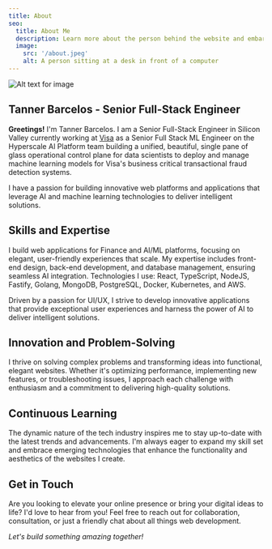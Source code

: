 ```yaml
---
title: About
seo:
  title: About Me
  description: Learn more about the person behind the website and embark on a journey of inspiration and shared experiences.
  image:
    src: '/about.jpeg'
    alt: A person sitting at a desk in front of a computer
---
```


![Alt text for image](/about.jpeg)

## Tanner Barcelos - Senior Full-Stack Engineer

**Greetings!** I'm Tanner Barcelos. I am a Senior Full-Stack Engineer in Silicon Valley currently working at [Visa](https://usa.visa.com/) as a Senior Full Stack ML Engineer on the Hyperscale AI Platform team building a unified, beautiful, single pane of glass operational control plane for data scientists to deploy and manage machine learning models for Visa's business critical transactional fraud detection systems.

I have a passion for building innovative web platforms and applications that leverage AI and machine learning technologies to deliver intelligent solutions.

## Skills and Expertise

I build web applications for Finance and AI/ML platforms, focusing on elegant, user-friendly experiences that scale. My expertise includes front-end design, back-end development, and database management, ensuring seamless AI integration. Technologies I use: React, TypeScript, NodeJS, Fastify, Golang, MongoDB, PostgreSQL, Docker, Kubernetes, and AWS.

Driven by a passion for UI/UX, I strive to develop innovative applications that provide exceptional user experiences and harness the power of AI to deliver intelligent solutions.

## Innovation and Problem-Solving

I thrive on solving complex problems and transforming ideas into functional, elegant websites. Whether it's optimizing performance, implementing new features, or troubleshooting issues, I approach each challenge with enthusiasm and a commitment to delivering high-quality solutions.

## Continuous Learning

The dynamic nature of the tech industry inspires me to stay up-to-date with the latest trends and advancements. I'm always eager to expand my skill set and embrace emerging technologies that enhance the functionality and aesthetics of the websites I create.

## Get in Touch

Are you looking to elevate your online presence or bring your digital ideas to life? I'd love to hear from you! Feel free to reach out for collaboration, consultation, or just a friendly chat about all things web development.

_Let's build something amazing together!_
